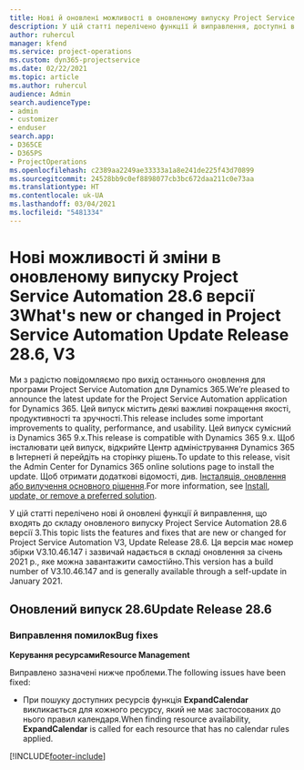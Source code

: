 ```yaml
---
title: Нові й оновлені можливості в оновленому випуску Project Service Automation 28.6, виправлення версії 3
description: У цій статті перелічено функції й виправлення, доступні в оновленому випуску Project Service Automation 28.6, виправлення версії 3.
author: ruhercul
manager: kfend
ms.service: project-operations
ms.custom: dyn365-projectservice
ms.date: 02/22/2021
ms.topic: article
ms.author: ruhercul
audience: Admin
search.audienceType:
- admin
- customizer
- enduser
search.app:
- D365CE
- D365PS
- ProjectOperations
ms.openlocfilehash: c2389aa2249ae33333a1a8e241de225f43d70899
ms.sourcegitcommit: 24528bb9c0ef8898077cb3bc672daa211c0e73aa
ms.translationtype: HT
ms.contentlocale: uk-UA
ms.lasthandoff: 03/04/2021
ms.locfileid: "5481334"
---
```

# <a name="whats-new-or-changed-in-project-service-automation-update-release-286-v3"></a><span data-ttu-id="236c1-103">Нові можливості й зміни в оновленому випуску Project Service Automation 28.6 версії 3</span><span class="sxs-lookup"><span data-stu-id="236c1-103">What's new or changed in Project Service Automation Update Release 28.6, V3</span></span>

<span data-ttu-id="236c1-104">Ми з радістю повідомляємо про вихід останнього оновлення для програми Project Service Automation для Dynamics 365.</span><span class="sxs-lookup"><span data-stu-id="236c1-104">We’re pleased to announce the latest update for the Project Service Automation application for Dynamics 365.</span></span> <span data-ttu-id="236c1-105">Цей випуск містить деякі важливі покращення якості, продуктивності та зручності.</span><span class="sxs-lookup"><span data-stu-id="236c1-105">This release includes some important improvements to quality, performance, and usability.</span></span> <span data-ttu-id="236c1-106">Цей випуск сумісний із Dynamics 365 9.x.</span><span class="sxs-lookup"><span data-stu-id="236c1-106">This release is compatible with Dynamics 365 9.x.</span></span> <span data-ttu-id="236c1-107">Щоб інсталювати цей випуск, відкрийте Центр адміністрування Dynamics 365 в Інтернеті й перейдіть на сторінку рішень.</span><span class="sxs-lookup"><span data-stu-id="236c1-107">To update to this release, visit the Admin Center for Dynamics 365 online solutions page to install the update.</span></span> <span data-ttu-id="236c1-108">Щоб отримати додаткові відомості, див. [Інсталяція, оновлення або вилучення основного рішення](https://docs.microsoft.com/power-platform/admin/install-remove-preferred-solution).</span><span class="sxs-lookup"><span data-stu-id="236c1-108">For more information, see [Install, update, or remove a preferred solution](https://docs.microsoft.com/power-platform/admin/install-remove-preferred-solution).</span></span>

<span data-ttu-id="236c1-109">У цій статті перелічено нові й оновлені функції й виправлення, що входять до складу оновленого випуску Project Service Automation 28.6 версії 3.</span><span class="sxs-lookup"><span data-stu-id="236c1-109">This topic lists the features and fixes that are new or changed for Project Service Automation V3, Update Release 28.6.</span></span> <span data-ttu-id="236c1-110">Ця версія має номер збірки V3.10.46.147 і зазвичай надається в складі оновлення за січень 2021 р., яке можна завантажити самостійно.</span><span class="sxs-lookup"><span data-stu-id="236c1-110">This version has a build number of V3.10.46.147 and is generally available through a self-update in January 2021.</span></span>

## <a name="update-release-286"></a><span data-ttu-id="236c1-111">Оновлений випуск 28.6</span><span class="sxs-lookup"><span data-stu-id="236c1-111">Update Release 28.6</span></span>

### <a name="bug-fixes"></a><span data-ttu-id="236c1-112">Виправлення помилок</span><span class="sxs-lookup"><span data-stu-id="236c1-112">Bug fixes</span></span>


<span data-ttu-id="236c1-113">**Керування ресурсами**</span><span class="sxs-lookup"><span data-stu-id="236c1-113">**Resource Management**</span></span>

<span data-ttu-id="236c1-114">Виправлено зазначені нижче проблеми.</span><span class="sxs-lookup"><span data-stu-id="236c1-114">The following issues have been fixed:</span></span>

- <span data-ttu-id="236c1-115">При пошуку доступних ресурсів функція **ExpandCalendar** викликається для кожного ресурсу, який не має застосованих до нього правил календаря.</span><span class="sxs-lookup"><span data-stu-id="236c1-115">When finding resource availability, **ExpandCalendar** is called for each resource that has no calendar rules applied.</span></span>


[!INCLUDE[footer-include](../includes/footer-banner.md)]

